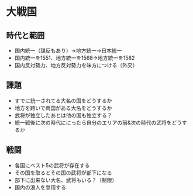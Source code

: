 # 大戦国

## 時代と範囲
- 国内統一（謀反もあり）→地方統一→日本統一
- 国内統一を1551、地方統一を1568→地方統一を1582
- 国内反対勢力、地方反対勢力を味方につける（外交）


## 課題
- すでに統一されてる大名の国をどうするか
- 地方を跨いで両国がある大名をどうするか
- 武将が独立したあとは他の国も独立する？
- 統一戦後に次の時代ににったら自分のエリアの前&次の時代の武将をどうするか

## 戦闘
- 各国にベスト5の武将が存在する
- その国を取るとその国の武将が部下になる
- 部下に出来ない大名、武将もいる？（制限）
- 国内の浪人を登用する

